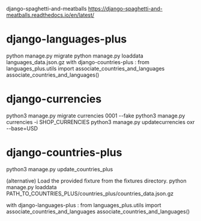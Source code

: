 django-spaghetti-and-meatballs
https://django-spaghetti-and-meatballs.readthedocs.io/en/latest/


# django-languages-plus
python manage.py migrate
python manage.py loaddata languages_data.json.gz
with django-countries-plus :
  from languages_plus.utils import associate_countries_and_languages
  associate_countries_and_languages()

# django-currencies
python3 manage.py migrate currencies 0001 --fake
python3 manage.py currencies -i SHOP_CURRENCIES
python3 manage.py updatecurrencies oxr --base=USD

# django-countries-plus
python3 manage.py update_countries_plus

(alternative) Load the provided fixture from the fixtures directory.
  python manage.py loaddata PATH_TO_COUNTRIES_PLUS/countries_plus/countries_data.json.gz

with django-languages-plus :
  from languages_plus.utils import associate_countries_and_languages
  associate_countries_and_languages()